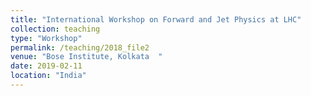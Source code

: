 ```yaml
---
title: "International Workshop on Forward and Jet Physics at LHC"
collection: teaching
type: "Workshop"
permalink: /teaching/2018_file2
venue: "Bose Institute, Kolkata  "
date: 2019-02-11
location: "India"
---
```

